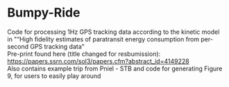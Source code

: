 # Bumpy-Ride
Code for processing 1Hz GPS tracking data according to the kinetic model in "“High fidelity estimates of paratransit energy consumption from per-second GPS tracking data" </br>
Pre-print found here (title changed for resbumission): https://papers.ssrn.com/sol3/papers.cfm?abstract_id=4149228 </br>
Also contains example trip from Pniel - STB and code for generating Figure 9, for users to easily play around
